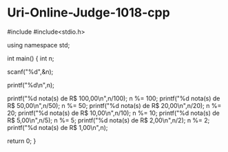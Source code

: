 # Uri-Online-Judge-1018-cpp

#include<iostream>
#include<stdio.h>

using namespace std;

int main()
{
int n;


scanf("%d",&n);

printf("%d\n",n);

printf("%d nota(s) de R$ 100,00\n",n/100);
n %= 100;
printf("%d nota(s) de R$ 50,00\n",n/50);
n %= 50;
printf("%d nota(s) de R$ 20,00\n",n/20);
n %= 20;
printf("%d nota(s) de R$ 10,00\n",n/10);
n %= 10;
printf("%d nota(s) de R$ 5,00\n",n/5);
n %= 5;
printf("%d nota(s) de R$ 2,00\n",n/2);
n %= 2;
printf("%d nota(s) de R$ 1,00\n",n);


return 0;
}
